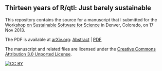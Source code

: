 ## Thirteen years of R/qtl: Just barely sustainable

This repository contains the source for a manuscript that I submitted for the
[Workshop on Sustainable Software for Science](http://wssspe.researchcomputing.org.uk/cfp/)
in Denver, Colorado, on 17 Nov 2013.

The PDF is available at [arXiv.org](http://arXiv.org):
[Abstract](http://arxiv.org/abs/1309.1192) | [PDF](http://arxiv.org/pdf/1309.1192v1)

The manuscript and related files are licensed under the
[Creative Commons Attribution 3.0 Unported License](http://creativecommons.org/licenses/by/3.0/).

[![CC BY](http://i.creativecommons.org/l/by/3.0/88x31.png)](http://creativecommons.org/licenses/by/3.0/)
